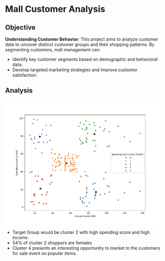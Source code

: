# Mall Customer Analysis

## Objective
**Understanding Customer Behavior**: This project aims to analyze customer data to uncover distinct customer groups and their shopping patterns. By segmenting customers, mall management can:

- Identify key customer segments based on demographic and behavioral data.
- Develop targeted marketing strategies and improve customer satisfaction.

## Analysis

![cluster](clustering.png)

- Target Group would be cluster 2 with high spending score and high income.
- 54% of cluster 2 shoppers are females
- Cluster 4 presents an interesting opportunity to market to the customers for sale event on popular items.
